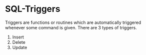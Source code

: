 # SQL-Triggers

Triggers are functions or routines which are automatically triggered whenever some command is given.
There are 3 types of triggers.
1. Insert
2. Delete
3. Update

